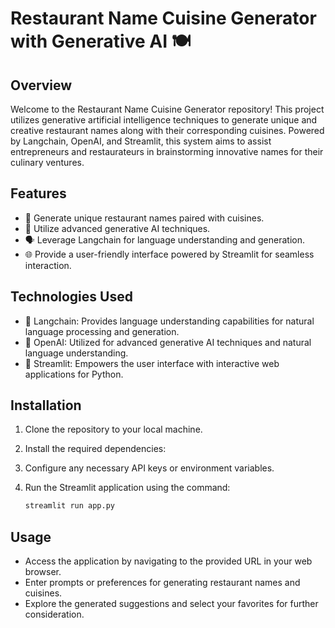
# Restaurant Name Cuisine Generator with Generative AI 🍽️

## Overview
Welcome to the Restaurant Name Cuisine Generator repository! This project utilizes generative artificial intelligence techniques to generate unique and creative restaurant names along with their corresponding cuisines. Powered by Langchain, OpenAI, and Streamlit, this system aims to assist entrepreneurs and restaurateurs in brainstorming innovative names for their culinary ventures.

## Features
- 🍔 Generate unique restaurant names paired with cuisines.
- 🧠 Utilize advanced generative AI techniques.
- 🗣️ Leverage Langchain for language understanding and generation.
- 🌐 Provide a user-friendly interface powered by Streamlit for seamless interaction.

## Technologies Used
- 🤖 Langchain: Provides language understanding capabilities for natural language processing and generation.
- 🧠 OpenAI: Utilized for advanced generative AI techniques and natural language understanding.
- 🚀 Streamlit: Empowers the user interface with interactive web applications for Python.

## Installation
1. Clone the repository to your local machine.
2. Install the required dependencies:

  
3. Configure any necessary API keys or environment variables.
4. Run the Streamlit application using the command:
   ```sh
   streamlit run app.py
   ```

## Usage
- Access the application by navigating to the provided URL in your web browser.
- Enter prompts or preferences for generating restaurant names and cuisines.
- Explore the generated suggestions and select your favorites for further consideration.



